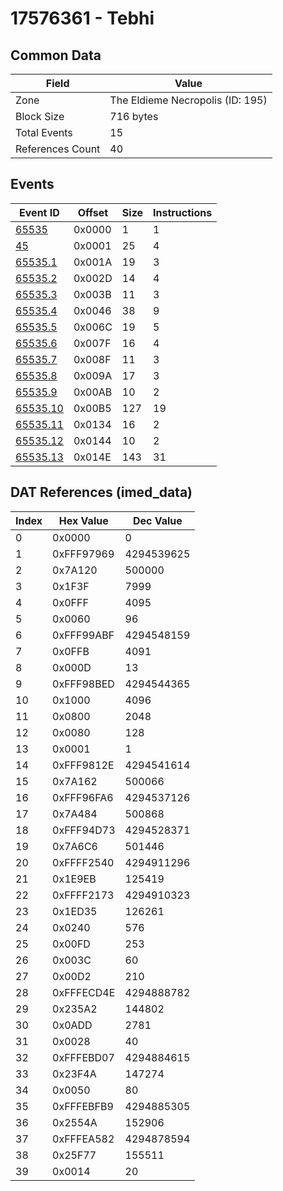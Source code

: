 # 17576361 - Tebhi

## Common Data

| Field            | Value                            |
|------------------|----------------------------------|
| Zone             | The Eldieme Necropolis (ID: 195) |
| Block Size       | 716 bytes                        |
| Total Events     | 15                               |
| References Count | 40                               |

## Events

| Event ID                  | Offset   |   Size |   Instructions |
|---------------------------|----------|--------|----------------|
| [65535](./65535.md)       | 0x0000   |      1 |              1 |
| [45](./45.md)             | 0x0001   |     25 |              4 |
| [65535.1](./65535.1.md)   | 0x001A   |     19 |              3 |
| [65535.2](./65535.2.md)   | 0x002D   |     14 |              4 |
| [65535.3](./65535.3.md)   | 0x003B   |     11 |              3 |
| [65535.4](./65535.4.md)   | 0x0046   |     38 |              9 |
| [65535.5](./65535.5.md)   | 0x006C   |     19 |              5 |
| [65535.6](./65535.6.md)   | 0x007F   |     16 |              4 |
| [65535.7](./65535.7.md)   | 0x008F   |     11 |              3 |
| [65535.8](./65535.8.md)   | 0x009A   |     17 |              3 |
| [65535.9](./65535.9.md)   | 0x00AB   |     10 |              2 |
| [65535.10](./65535.10.md) | 0x00B5   |    127 |             19 |
| [65535.11](./65535.11.md) | 0x0134   |     16 |              2 |
| [65535.12](./65535.12.md) | 0x0144   |     10 |              2 |
| [65535.13](./65535.13.md) | 0x014E   |    143 |             31 |

## DAT References (imed_data)

|   Index | Hex Value   |   Dec Value |
|---------|-------------|-------------|
|       0 | 0x0000      |           0 |
|       1 | 0xFFF97969  |  4294539625 |
|       2 | 0x7A120     |      500000 |
|       3 | 0x1F3F      |        7999 |
|       4 | 0x0FFF      |        4095 |
|       5 | 0x0060      |          96 |
|       6 | 0xFFF99ABF  |  4294548159 |
|       7 | 0x0FFB      |        4091 |
|       8 | 0x000D      |          13 |
|       9 | 0xFFF98BED  |  4294544365 |
|      10 | 0x1000      |        4096 |
|      11 | 0x0800      |        2048 |
|      12 | 0x0080      |         128 |
|      13 | 0x0001      |           1 |
|      14 | 0xFFF9812E  |  4294541614 |
|      15 | 0x7A162     |      500066 |
|      16 | 0xFFF96FA6  |  4294537126 |
|      17 | 0x7A484     |      500868 |
|      18 | 0xFFF94D73  |  4294528371 |
|      19 | 0x7A6C6     |      501446 |
|      20 | 0xFFFF2540  |  4294911296 |
|      21 | 0x1E9EB     |      125419 |
|      22 | 0xFFFF2173  |  4294910323 |
|      23 | 0x1ED35     |      126261 |
|      24 | 0x0240      |         576 |
|      25 | 0x00FD      |         253 |
|      26 | 0x003C      |          60 |
|      27 | 0x00D2      |         210 |
|      28 | 0xFFFECD4E  |  4294888782 |
|      29 | 0x235A2     |      144802 |
|      30 | 0x0ADD      |        2781 |
|      31 | 0x0028      |          40 |
|      32 | 0xFFFEBD07  |  4294884615 |
|      33 | 0x23F4A     |      147274 |
|      34 | 0x0050      |          80 |
|      35 | 0xFFFEBFB9  |  4294885305 |
|      36 | 0x2554A     |      152906 |
|      37 | 0xFFFEA582  |  4294878594 |
|      38 | 0x25F77     |      155511 |
|      39 | 0x0014      |          20 |
